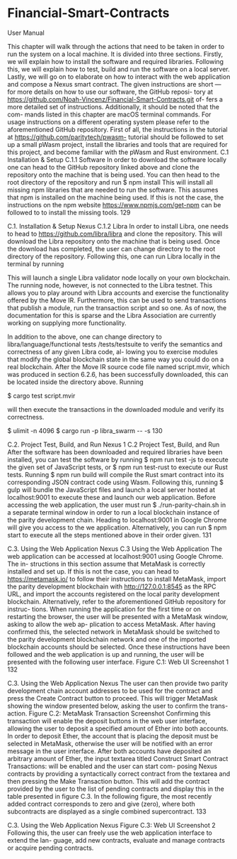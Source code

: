 # Financial-Smart-Contracts

User Manual

This chapter will walk through the actions that need to be taken in order to run the system on a local machine. It is divided into three sections. Firstly, we will explain how to install the software and required libraries. Following this, we will explain how to test, build and run the software on a local server. Lastly, we will go on to elaborate on how to interact with the web application and compose a Nexus smart contract. The given instructions are short — for more details on how to use our software, the GitHub reposi- tory at https://github.com/Noah-Vincenz/Financial-Smart-Contracts.git of- fers a more detailed set of instructions. Additionally, it should be noted that the com- mands listed in this chapter are macOS terminal commands. For usage instructions on a different operating system please refer to the aforementioned GitHub repository. First of all, the instructions in the tutorial at https://github.com/paritytech/pwasm- tutorial should be followed to set up a small pWasm project, install the libraries and tools that are required for this project, and become familiar with the pWasm and Rust environment.
C.1 Installation & Setup C.1.1 Software
In order to download the software locally one can head to the GitHub repository linked above and clone the repository onto the machine that is being used. You can then head to the root directory of the repository and run
$ npm install
This will install all missing npm libraries that are needed to run the software. This assumes that npm is installed on the machine being used. If this is not the case, the instructions on the npm website https://www.npmjs.com/get-npm can be followed to to install the missing tools.
129



C.1. Installation & Setup Nexus
C.1.2 Libra
In order to install Libra, one needs to head to https://github.com/libra/libra and clone the repository. This will download the Libra repository onto the machine that is being used. Once the download has completed, the user can change directory to the root directory of the repository. Following this, one can run Libra locally in the terminal by running


This will launch a single Libra validator node locally on your own blockchain. The running node, however, is not connected to the Libra testnet. This allows you to play around with Libra accounts and exercise the functionality offered by the Move IR. Furthermore, this can be used to send transactions that publish a module, run the transaction script and so one. As of now, the documentation for this is sparse and the Libra Association are currently working on supplying more functionality.

In addition to the above, one can change directory to libra/language/functional tests /tests/testsuite to verify the semantics and correctness of any given Libra code, al- lowing you to exercise modules that modify the global blockchain state in the same way you could do on a real blockchain. After the Move IR source code file named script.mvir, which was produced in section 6.2.6, has been successfully downloaded, this can be located inside the directory above. Running

$ cargo test script.mvir

will then execute the transactions in the downloaded module and verify its correctness.

$ ulimit -n 4096
$ cargo run -p libra_swarm -- -s
  130

C.2. Project Test, Build, and Run Nexus
  1
C.2 Project Test, Build, and Run
After the software has been downloaded and required libraries have been installed, you can test the software by running
$ npm run test -js
to execute the given set of JavaScript tests, or
$ npm run test-rust
to execute our Rust tests. Running
$ npm run build
will compile the Rust smart contract into its corresponding JSON contract code using Wasm. Following this, running
$ gulp
will bundle the JavaScript files and launch a local server hosted at localhost:9001 to execute these and launch our web application. Before accessing the web application, the user must run
$ ./run-parity-chain.sh
in a separate terminal window in order to run a local blockchain instance of the parity development chain. Heading to localhost:9001 in Google Chrome will give you access to the we application. Alternatively, you can run
$ npm start
to execute all the steps mentioned above in their order given.
     131

C.3. Using the Web Application Nexus
 C.3 Using the Web Application
The web application can be accessed at localhost:9001 using Google Chrome. The in- structions in this section assume that MetaMask is correctly installed and set up. If this
is not the case, you can head to https://metamask.io/ to follow their instructions to install MetaMask, import the parity development blockchain with http://127.0.0.1:8545 as the RPC URL, and import the accounts registered on the local parity development blockchain. Alternatively, refer to the aforementioned GitHub repository for instruc- tions. When running the application for the first time or on restarting the browser, the user will be presented with a MetaMask window, asking to allow the web ap- plication to access MetaMask. After having confirmed this, the selected network in MetaMask should be switched to the parity development blockchain network and one
of the imported blockchain accounts should be selected. Once these instructions have been followed and the web application is up and running, the user will be presented with the following user interface.
Figure C.1: Web UI Screenshot 1
 132

C.3. Using the Web Application Nexus
 The user can then provide two parity development chain account addresses to be used for the contract and press the Create Contract button to proceed. This will trigger MetaMask showing the window presented below, asking the user to confirm the trans- action.
Figure C.2: MetaMask Transaction Screenshot
Confirming this transaction will enable the deposit buttons in the web user interface, allowing the user to deposit a specified amount of Ether into both accounts. In order to deposit Ether, the account that is placing the deposit must be selected in MetaMask, otherwise the user will be notified with an error message in the user interface. After both accounts have deposited an arbitrary amount of Ether, the input textarea titled Construct Smart Contract Transactions: will be enabled and the user can start com- posing Nexus contracts by providing a syntactically correct contract from the textarea and then pressing the Make Transaction button. This will add the contract provided by the user to the list of pending contracts and display this in the table presented in figure C.3. In the following figure, the most recently added contract corresponds to zero and give (zero), where both subcontracts are displayed as a single combined supercontract.
 133

C.3. Using the Web Application Nexus
  Figure C.3: Web UI Screenshot 2
Following this, the user can freely use the web application interface to extend the lan- guage, add new contracts, evaluate and manage contracts or acquire pending contracts.